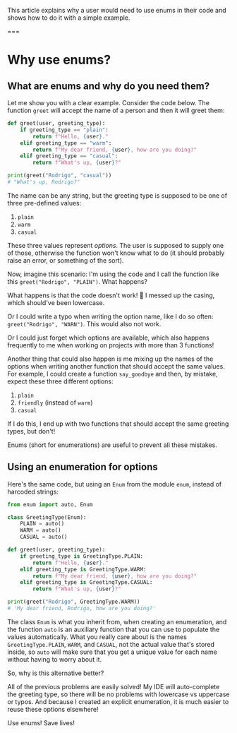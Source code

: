 This article explains why a user would need to use enums in their code and shows how to do it with a simple example.

===


# Why use enums?

## What are enums and why do you need them?

Let me show you with a clear example.
Consider the code below.
The function `greet` will accept the name of a person and then it will greet them:

```py
def greet(user, greeting_type):
    if greeting_type == "plain":
        return f"Hello, {user}."
    elif greeting_type == "warm":
        return f"My dear friend, {user}, how are you doing?"
    elif greeting_type == "casual":
        return f"What's up, {user}?"

print(greet("Rodrigo", "casual"))
# "What's up, Rodrigo?"
```

The name can be any string, but the greeting type is supposed to be one of three pre-defined values:

 1. `plain`
 2. `warm`
 3. `casual`

These three values represent _options_.
The user is supposed to supply one of those, otherwise the function won't know what to do (it should probably raise an error, or something of the sort).

Now, imagine this scenario: I'm using the code and I call the function like this `greet("Rodrigo", "PLAIN")`.
What happens?

What happens is that the code doesn't work! 🤡
I messed up the casing, which should've been lowercase.

Or I could write a typo when writing the option name, like I do so often: `greet("Rodrigo", "WARN")`.
This would also not work.

Or I could just forget which options are available, which also happens frequently to me when working on projects with more than 3 functions!

Another thing that could also happen is me mixing up the names of the options when writing another function that should accept the same values.
For example, I could create a function `say_goodbye` and then, by mistake, expect these three different options:

 1. `plain`
 2. `friendly` (instead of `warm`)
 3. `casual`

If I do this, I end up with two functions that should accept the same greeting types, but don't!

Enums (short for enumerations) are useful to prevent all these mistakes.


## Using an enumeration for options

Here's the same code, but using an `Enum` from the module `enum`, instead of harcoded strings:

```py
from enum import auto, Enum

class GreetingType(Enum):
    PLAIN = auto()
    WARM = auto()
    CASUAL = auto()

def greet(user, greeting_type):
    if greeting_type is GreetingType.PLAIN:
        return f"Hello, {user}."
    elif greeting_type is GreetingType.WARM:
        return f"My dear friend, {user}, how are you doing?"
    elif greeting_type is GreetingType.CASUAL:
        return f"What's up, {user}?"

print(greet("Rodrigo", GreetingType.WARM))
# 'My dear friend, Rodrigo, how are you doing?'
```

The class `Enum` is what you inherit from, when creating an enumeration, and the function `auto` is an auxiliary function that you can use to populate the values automatically.
What you really care about is the names `GreetingType.PLAIN`, `WARM`, and `CASUAL`, not the actual value that's stored inside, so `auto` will make sure that you get a unique value for each name without having to worry about it.

So, why is this alternative better?

All of the previous problems are easily solved!
My IDE will auto-complete the greeting type, so there will be no problems with lowercase vs uppercase or typos.
And because I created an explicit enumeration, it is much easier to reuse these options elsewhere!

Use enums!
Save lives!
